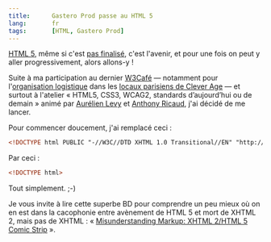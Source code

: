 ```yaml
---
title:      Gastero Prod passe au HTML 5
lang:       fr
tags:       [HTML, Gastero Prod]
---
```


[HTML 5](http://dev.w3.org/html5/spec/), même si c'est [pas finalisé](http://www.w3.org/QA/2009/05/_watching_the_google_io.html), c'est l'avenir, et pour une fois on peut y aller progressivement, alors allons-y !

Suite à ma participation au dernier [W3Café](http://france.w3cafe.org/-W3cafe-du-17-07-09-.html) — notamment pour l'[organisation logistique](http://www.clever-age.com/veille/blog/clever-age-heberge-le-w3cafe-du-17-juillet-2009-.html) dans les [locaux parisiens de Clever Age](http://www.clever-age.com/societe/agences/paris/) — et surtout à l'atelier « HTML5, CSS3, WCAG2, standards d’aujourd’hui ou de demain » animé par [Aurélien Levy](http://www.fairytells.net/) et [Anthony Ricaud](http://hanblog.info/blog/), j'ai décidé de me lancer.

Pour commencer doucement, j'ai remplacé ceci :

~~~ html
<!DOCTYPE html PUBLIC "-//W3C//DTD XHTML 1.0 Transitional//EN" "http://www.w3.org/TR/xhtml1/DTD/xhtml1-transitional.dtd">
~~~

Par ceci :

~~~ html
<!DOCTYPE html>
~~~

Tout simplement. ;-)

Je vous invite à lire cette superbe BD pour comprendre un peu mieux où on en est dans la cacophonie entre avènement de HTML 5 et mort de XHTML 2, mais pas de XHTML : « [Misunderstanding Markup: XHTML 2/HTML 5 Comic Strip](http://www.smashingmagazine.com/2009/07/29/misunderstanding-markup-xhtml-2-comic-strip/) ».
